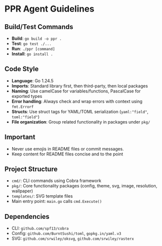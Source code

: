 # PPR Agent Guidelines

## Build/Test Commands
- **Build**: `go build -o ppr .`
- **Test**: `go test ./...`
- **Run**: `./ppr [command]`
- **Install**: `go install .`

## Code Style
- **Language**: Go 1.24.5
- **Imports**: Standard library first, then third-party, then local packages
- **Naming**: Use camelCase for variables/functions, PascalCase for exported types
- **Error handling**: Always check and wrap errors with context using `fmt.Errorf`
- **Structs**: Use struct tags for YAML/TOML serialization (`yaml:"field"`, `toml:"field"`)
- **File organization**: Group related functionality in packages under `pkg/`

## Important
- Never use emojis in README files or commit messages.
- Keep content for README files concise and to the point

## Project Structure
- `cmd/`: CLI commands using Cobra framework
- `pkg/`: Core functionality packages (config, theme, svg, image, resolution, wallpaper)
- `templates/`: SVG template files
- Main entry point: `main.go` calls `cmd.Execute()`

## Dependencies
- CLI: `github.com/spf13/cobra`
- Config: `github.com/BurntSushi/toml`, `gopkg.in/yaml.v3`
- SVG: `github.com/srwiley/oksvg`, `github.com/srwiley/rasterx`